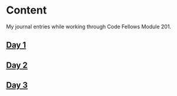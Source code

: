 # Content

My journal entries while working through Code Fellows Module 201.

## [Day 1](Day01/Day01.md)

## [Day 2](Day02/Day02.md)

## [Day 3](Day03/Day03.md)
